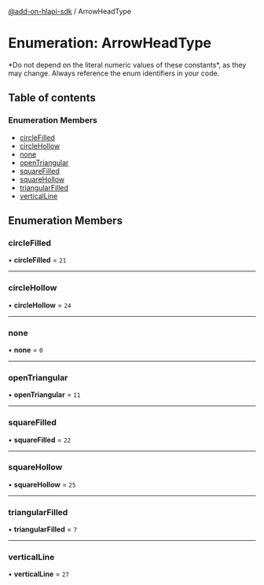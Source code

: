 [@add-on-hlapi-sdk](../overview.md) / ArrowHeadType

# Enumeration: ArrowHeadType

<InlineAlert slots="text" variant="warning"/>
*Do not depend on the literal numeric values of these constants*, as they may change. Always reference the enum identifiers in your code.

## Table of contents

### Enumeration Members

- [circleFilled](ArrowHeadType.md#circleFilled)
- [circleHollow](ArrowHeadType.md#circleHollow)
- [none](ArrowHeadType.md#none)
- [openTriangular](ArrowHeadType.md#openTriangular)
- [squareFilled](ArrowHeadType.md#squareFilled)
- [squareHollow](ArrowHeadType.md#squareHollow)
- [triangularFilled](ArrowHeadType.md#triangularFilled)
- [verticalLine](ArrowHeadType.md#verticalLine)

## Enumeration Members

### <a id="circleFilled" name="circleFilled"></a> circleFilled

• **circleFilled** = ``21``

___

### <a id="circleHollow" name="circleHollow"></a> circleHollow

• **circleHollow** = ``24``

___

### <a id="none" name="none"></a> none

• **none** = ``0``

___

### <a id="openTriangular" name="openTriangular"></a> openTriangular

• **openTriangular** = ``11``

___

### <a id="squareFilled" name="squareFilled"></a> squareFilled

• **squareFilled** = ``22``

___

### <a id="squareHollow" name="squareHollow"></a> squareHollow

• **squareHollow** = ``25``

___

### <a id="triangularFilled" name="triangularFilled"></a> triangularFilled

• **triangularFilled** = ``7``

___

### <a id="verticalLine" name="verticalLine"></a> verticalLine

• **verticalLine** = ``27``
